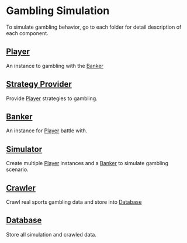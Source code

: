 # Gambling Simulation

To simulate gambling behavior, go to each folder for detail description of each component.

## [Player](https://github.com/AllenKd/gambling_simulation/tree/feature/refine-readme/player)

An instance to gambling with the [Banker](https://github.com/AllenKd/gambling_simulation/tree/feature/refine-readme/banker)

## [Strategy Provider](https://github.com/AllenKd/gambling_simulation/tree/feature/refine-readme/player)

Provide [Player]() strategies to gambling.

## [Banker](https://github.com/AllenKd/gambling_simulation/tree/feature/refine-readme/banker)

An instance for [Player](https://github.com/AllenKd/gambling_simulation/tree/feature/refine-readme/player) battle with.

## [Simulator](https://github.com/AllenKd/gambling_simulation/tree/feature/refine-readme/player)

Create multiple [Player](https://github.com/AllenKd/gambling_simulation/tree/feature/refine-readme/player) 
instances and a [Banker](https://github.com/AllenKd/gambling_simulation/tree/feature/refine-readme/banker) 
to simulate gambling scenario.

## [Crawler](https://github.com/AllenKd/gambling_simulation/tree/feature/refine-readme/crawler)

Crawl real sports gambling data and store into [Database](https://github.com/AllenKd/gambling_simulation/tree/feature/refine-readme/database)

## [Database](https://github.com/AllenKd/gambling_simulation/tree/feature/refine-readme/database)

Store all simulation and crawled data.
